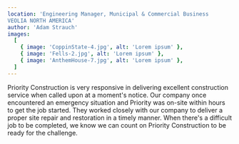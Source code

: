 ```yaml
---
location: 'Engineering Manager, Municipal & Commercial Business  
VEOLIA NORTH AMERICA'
author: 'Adam Strauch'
images:
  [
    { image: 'CoppinState-4.jpg', alt: 'Lorem ipsum' },
    { image: 'Fells-2.jpg', alt: 'Lorem ipsum' },
    { image: 'AnthemHouse-7.jpg', alt: 'Lorem ipsum' },
  ]
---
```


Priority Construction is very responsive in delivering excellent construction service when called upon at a moment's notice. Our company once encountered an emergency situation and Priority was on-site within hours to get the job started. They worked closely with our company to deliver a proper site repair and restoration in a timely manner. When there's a difficult job to be completed, we know we can count on Priority Construction to be ready for the challenge.
